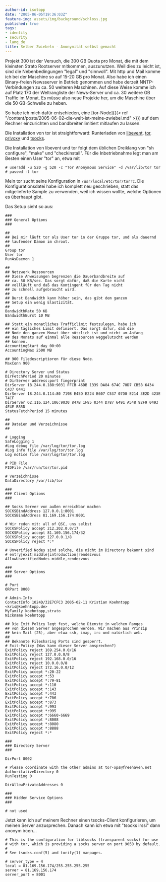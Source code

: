 ```yaml
---
author-id: isotopp
date: "2005-06-05T19:36:03Z"
feature-img: assets/img/background/schloss.jpg
published: true
tags:
- identity
- security
- lang_de
title: Selber Zwiebeln - Anonymität selbst gemacht
---
```

Projekt 300 ist der Versuch, die 300 GB Quota pro Monat, die mit dem
kleinsten Strato Rootserver mitkommen, auszunutzen. Weil dies zu leicht ist,
sind die Nebenbedingungen "legal" und "sinnvoll". Mit http und Mail komme
ich bei der Maschine so auf 15-20 GB pro Monat. Also habe ich einen
Binary-freien Newsserver in Betrieb genommen und habe derzeit
NNTP-Verbindungen zu ca. 50 weiteren Maschinen. Auf diese Weise komme ich
auf Platz 170 der Weltrangliste der News-Server und ca. 30 weitere GB
Traffic im Monat. Es müsse also neue Projekte her, um die Maschine über die
50 GB-Schwelle zu heben.

So habe ich mich dafür entschieden, eine 
[tor-Node]({{< ref "/content/posts/2005-06-02-die-welt-ist-meine-zwiebel.md" >}})
auf dem Rechner einzurichten und bandbreitenlimitiert mitlaufen zu lassen.

Die Installation von tor ist straightforward: Runterladen von 
[libevent](http://www.monkey.org/~provos/libevent/), 
[tor](http://tor.eff.org/download.html), 
[privoxy](http://sourceforge.net/project/showfiles.php?group_id=11118) und 
[tsocks](http://tsocks.sourceforge.net/download.php).

Die Installation von libevent und tor folgt dem üblichen Dreiklang von "sh
configure", "make" und "checkinstall". Für die Inbetriebnahme legt man am
Besten einen User "tor" an, etwa mit

```console
# useradd -u 520 -g 520 -c "Tor Anonymous Service" -d /var/lib/tor tor
# passwd -l tor
```


Mein tor sucht seine Konfiguration in `/usr/local/etc/tor/torrc`. Die
Konfigurationsdatei habe ich komplett neu geschrieben, statt das
mitgelieferte Sample zu verwenden, weil ich wissen wollte, welche Optionen
es überhaupt gibt.

Das Setup sieht so aus:

```console
###
### General Options
###

##
## Bei mir läuft tor als User tor in der Gruppe tor, und als dauernd
## laufender Dämon im chroot.
##
Group tor
User tor
RunAsDaemon 1

##
## Netzwerk Ressourcen
## Diese Anweisungen begrenzen die Dauerbandbreite auf
## ca. 50 KB/sec. Das sorgt dafür, daß die Karte nicht
## vollläuft und daß das Kontingent für den Tag nicht
## zu schnell aufgebraucht wird.
##
## Burst Bandwidth kann höher sein, das gibt dem ganzen
## Setup ein wenig Elastizität.
##
BandwidthRate 50 KB
BandwidthBurst 10 MB

## Statt ein monatliches Trafficlimit festzulegen, habe ich
## ein tägliches Limit definiert. Das sorgt dafür, daß die
## Node den ganzen Monat über nützlich ist und nicht am Anfang
## des Monats auf einmal alle Ressourcen weggelutscht werden
## können.
AccountingStart day 00:00
AccountingMax 2500 MB

## 900 Filedescriptioren für diese Node.
MaxConn 900

# Directory Server und Status
DirFetchPeriod 20 minutes
# DirServer address:port fingerprint
DirServer 18.244.0.188:9031 FFCB 46DB 1339 DA84 674C 70D7 CB58 6434 C437 0441
DirServer 18.244.0.114:80 719B E45D E224 B607 C537 07D0 E214 3E2D 423E 74CF
DirServer 62.116.124.106:9030 847B 1F85 0344 D787 6491 A548 92F9 0493 4E4E B85D
StatusFetchPeriod 15 minutes

##
## Dateien und Verzeichnisse
##

# Logging
SafeLogging 1
#Log debug file /var/log/tor/tor.log
#Log info file /var/log/tor/tor.log
Log notice file /var/log/tor/tor.log

# PID File
PIDFile /var/run/tor/tor.pid

# Verzeichnisse
DataDirectory /var/lib/tor

###
### Client Options
###

## Socks Server von außen erreichbar machen
SOCKSBindAddress 127.0.0.1:8001
SOCKSBindAddress 81.169.156.174:8001

# Wir reden mit: all of QSC, uns selbst
SOCKSPolicy accept 212.202.0.0/17
SOCKSPolicy accept 81.169.156.174/32
SOCKSPolicy accept 127.0.0.1/8
SOCKSPolicy reject *:*

# Unverified Nodes sind solche, die nicht im Directory bekannt sind
# entry|exit|middle|introduction|rendezvous
AllowUnverifiedNodes middle,rendezvous

###
### Server Options
###

# Port
ORPort 8000

# Admin-Info
ContactInfo 1024D/32E7CFC3 2005-02-11 Kristian Koehntopp <kris@koehntopp.de>
MyFamily koehntopp,strato
Nickname koehntopp

## Die Exit Policy legt fest, welche Dienste in welchen Ranges
## von diesem Server angesprochen werden. Wir machen aus Prinzip
## kein Mail (25), aber etwa ssh, imap, irc und natürlich web.
##
## Bekannte Filesharing Ports sind gesperrt.
# Exit-Policy (Was kann dieser Server ansprechen?)
ExitPolicy reject 169.254.0.0/16
ExitPolicy reject 127.0.0.0/8
ExitPolicy reject 192.168.0.0/16
ExitPolicy reject 10.0.0.0/8
ExitPolicy reject 172.16.0.0/12
ExitPolicy accept *:20-22
ExitPolicy accept *:53
ExitPolicy accept *:79-81
ExitPolicy accept *:110
ExitPolicy accept *:143
ExitPolicy accept *:443
ExitPolicy accept *:706
ExitPolicy accept *:873
ExitPolicy accept *:993
ExitPolicy accept *:995
ExitPolicy accept *:6660-6669
ExitPolicy accept *:8008
ExitPolicy accept *:8080
ExitPolicy accept *:8888
ExitPolicy reject *:*

###
### Directory Server
###

DirPort 8002

# Please coordinate with the other admins at tor-ops@freehaven.net
AuthoritativeDirectory 0
RunTesting 0

DirAllowPrivateAddresses 0

###
### Hidden Service Options
###

# not used
```

Jetzt kann ich auf meinem Rechner einen tsocks-Client konfigurieren, um
meinen Server anzusprechen. Danach kann ich etwa mit "tsocks irssi" dann
anonym ircen...

```console
# This is the configuration for libtsocks (transparent socks) for use
# with tor, which is providing a socks server on port 9050 by default.
#
# See tsocks.conf(5) and torify(1) manpages.

# server_type = 4
local = 81.169.156.174/255.255.255.255
server = 81.169.156.174
server_port = 8001
```
